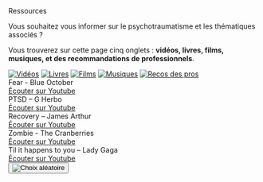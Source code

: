 <div class="banner">
    <div class="title">Ressources</div>
    <div class="intro">
        <p>Vous souhaitez vous informer sur le psychotraumatisme et les thématiques associés ?
        <p>Vous trouverez sur cette page cinq onglets : <b>vidéos, livres, films, musiques, et des recommandations de professionnels</b>.
    </div>
</div>

<div class="tabbar">
    <a href="/videos" title="Vidéos"><img src="{{ ASSET ../assets/ui/video.png }}" alt="Vidéos" /></a>
    <a href="/livres" title="Livres"><img src="{{ ASSET ../assets/ui/book.png }}" alt="Livres" /></a>
    <a href="/films" title="Films"><img src="{{ ASSET ../assets/ui/movie.png }}" alt="Films" /></a>
    <a href="/musiques" class="active" title="Musiques"><img src="{{ ASSET ../assets/ui/music.png }}" alt="Musiques" /></a>
    <a href="/pros" title="Recos des pros"><img src="{{ ASSET ../assets/ui/paper.png }}" alt="Recos des pros" /></a>
</div>

<div class="tab">
    <div class="cardset">
        <div class="card">
            <img src="{{ ASSET ../assets/resources/musique_blueoctober.jpg }}" alt="" />
            <div>
                <div class="reference">Fear - Blue October</div>
                <div class="actions">
                    <a href="https://www.youtube.com/watch?v=Q3b0-i1T8Hk" target="_blank">Écouter sur Youtube</a>
                </div>
            </div>
        </div>
        <div class="card">
            <img src="{{ ASSET ../assets/resources/musique_gherbo.jpg }}" alt="" />
            <div>
                <div class="reference">PTSD – G Herbo</div>
                <div class="actions">
                    <a href="https://www.youtube.com/watch?v=k3-fAXbCa44" target="_blank">Écouter sur Youtube</a>
                </div>
            </div>
        </div>
        <div class="card">
            <img src="{{ ASSET ../assets/resources/musique_jamesarthur.jpg }}" alt="" />
            <div>
                <div class="reference">Recovery – James Arthur</div>
                <div class="actions">
                    <a href="https://www.youtube.com/watch?v=m9DO3zpdWqw" target="_blank">Écouter sur Youtube</a>
                </div>
            </div>
        </div>
        <div class="card">
            <img src="{{ ASSET ../assets/resources/musique_thecranberries.jpg }}" alt="" />
            <div>
                <div class="reference">Zombie - The Cranberries</div>
                <div class="actions">
                    <a href="https://www.youtube.com/watch?v=6Ejga4kJUts" target="_blank">Écouter sur Youtube</a>
                </div>
            </div>
        </div>
        <div class="card">
            <img src="{{ ASSET ../assets/resources/musique_ladygaga.jpg }}" alt="" />
            <div>
                <div class="reference">Til it happens to you – Lady Gaga</div>
                <div class="actions">
                    <a href="https://www.youtube.com/watch?v=ZmWBrN7QV6Y" target="_blank">Écouter sur Youtube</a>
                </div>
            </div>
        </div>
    </div>
    <button id="randomize" onclick="app.randomCard('.cardset')"><img src="{{ ASSET ../assets/ui/dice.webp }}" alt="Choix aléatoire" title="Choix aléatoire" /></button>
</div>

<script>
    let button = document.querySelector('#randomize');
    button.style.display = 'block';
</script>

